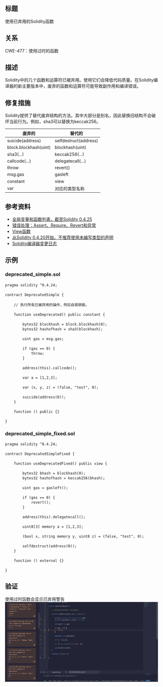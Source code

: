 ## 标题
使用已弃用的Solidity函数

## 关系
CWE-477：使用过时的函数

## 描述
Solidity中的几个函数和运算符已被弃用。使用它们会降低代码质量。在Solidity编译器的新主要版本中，废弃的函数和运算符可能导致副作用和编译错误。

## 修复措施
Solidity提供了替代废弃结构的方法。其中大部分是别名，因此替换旧结构不会破坏当前行为。例如，sha3可以替换为keccak256。

|废弃的|替代的|
|---|---|
|suicide(address)|	selfdestruct(address)|
|block.blockhash(uint)|	blockhash(uint)|
|sha3(...)|	keccak256(...)|
|callcode(...)|	delegatecall(...)|
|throw|	revert()|
|msg.gas|	gasleft|
|constant|	view|
|var|	对应的类型名称|

## 参考资料
* [全局变量和函数列表，截至Solidity 0.4.25](https://solidity.readthedocs.io/en/v0.4.25/miscellaneous.html#global-variables)
* [错误处理：Assert、Require、Revert和异常](https://solidity.readthedocs.io/en/v0.4.25/control-structures.html#error-handling-assert-require-revert-and-exceptions)
* [View函数](https://solidity.readthedocs.io/en/v0.4.25/contracts.html#view-functions)
* [从Solidity 0.4.20开始，不推荐使用未编写类型的声明](https://github.com/ethereum/solidity/releases/tag/v0.4.20)
* [Solidity编译器变更日志](https://github.com/ethereum/solidity/releases)

## 示例

### deprecated_simple.sol
``` solidity
pragma solidity ^0.4.24;

contract DeprecatedSimple {

    // 执行所有已被弃用的操作，然后自我销毁。

    function useDeprecated() public constant {

        bytes32 blockhash = block.blockhash(0);
        bytes32 hashofhash = sha3(blockhash);

        uint gas = msg.gas;

        if (gas == 0) {
            throw;
        }

        address(this).callcode();

        var a = [1,2,3];

        var (x, y, z) = (false, "test", 0);

        suicide(address(0));
    }

    function () public {}

}
```

### deprecated_simple_fixed.sol
``` solidity
pragma solidity ^0.4.24;

contract DeprecatedSimpleFixed {

    function useDeprecatedFixed() public view {

        bytes32 bhash = blockhash(0);
        bytes32 hashofhash = keccak256(bhash);

        uint gas = gasleft();

        if (gas == 0) {
            revert();
        }

        address(this).delegatecall();

        uint8[3] memory a = [1,2,3];

        (bool x, string memory y, uint8 z) = (false, "test", 0);

        selfdestruct(address(0));
    }

    function () external {}

}
```

## 验证
使用过时函数会显示已弃用警告
![1-11.png](./img/1-11.png)